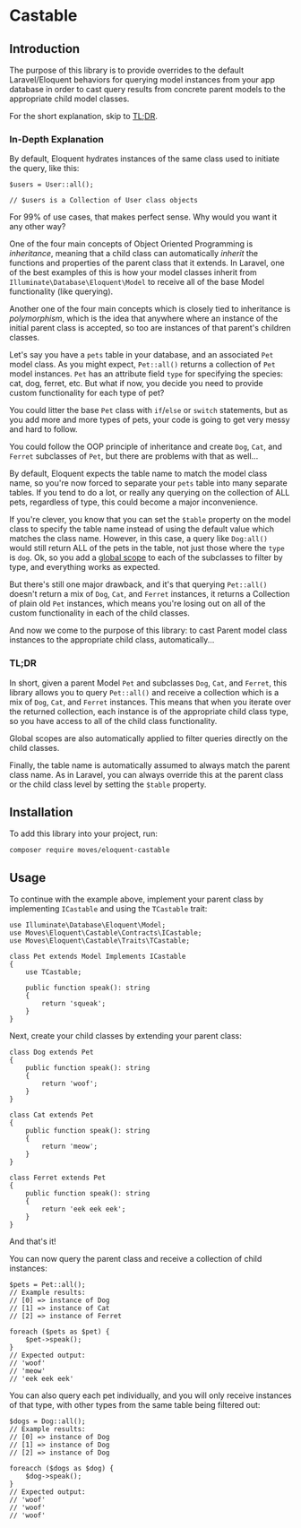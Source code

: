 # Castable
## Introduction
The purpose of this library is to provide overrides to the default Laravel/Eloquent behaviors for querying model
instances from your app database in order to cast query results from concrete parent models to the appropriate child
model classes.

For the short explanation, skip to [TL;DR](#tldr).

### In-Depth Explanation
By default, Eloquent hydrates instances of the same class used to initiate the query, like this:
```
$users = User::all();

// $users is a Collection of User class objects
```
For 99% of use cases, that makes perfect sense. Why would you want it any other way?

One of the four main concepts of Object Oriented Programming is *inheritance*, meaning that a child class can 
automatically *inherit* the functions and properties of the parent class that it extends. In Laravel, one of the best 
examples of this is how your model classes inherit from `Illuminate\Database\Eloquent\Model` to receive all of the base
Model functionality (like querying).

Another one of the four main concepts which is closely tied to inheritance is *polymorphism*, which is the idea that 
anywhere where an instance of the initial parent class is accepted, so too are instances of that parent's children 
classes.

Let's say you have a `pets` table in your database, and an associated `Pet` model class. As you might expect, 
`Pet::all()` returns a collection of `Pet` model instances. `Pet` has an attribute field `type` for specifying the
species: cat, dog, ferret, etc. But what if now, you decide you need to provide custom functionality for each type of
pet? 

You could litter the base `Pet` class with `if`/`else` or `switch` statements, but as you add more and more types
of pets, your code is going to get very messy and hard to follow. 

You could follow the OOP principle of inheritance and create `Dog`, `Cat`, and `Ferret` subclasses of `Pet`, but there 
are problems with that as well...

By default, Eloquent expects the table name to match the model class name, so you're
now forced to separate your `pets` table into many separate tables. If you tend to do a lot, or really any querying on
the collection of ALL pets, regardless of type, this could become a major inconvenience.

If you're clever, you know that you can set the `$table` property on the model class to specify the table name instead
of using the default value which matches the class name. However, in this case, a query like `Dog:all()` would still
return ALL of the pets in the table, not just those where the `type` is `dog`. Ok, so you add a
[global scope](https://laravel.com/docs/8.x/eloquent#global-scopes) to each of the subclasses to filter by type, and
everything works as expected.

But there's still one major drawback, and it's that querying `Pet::all()` doesn't return a mix of `Dog`, `Cat`, and
`Ferret` instances, it returns a Collection of plain old `Pet` instances, which means you're losing out on all of the
custom functionality in each of the child classes.

And now we come to the purpose of this library: to cast Parent model class instances to the appropriate child class,
automatically...

### TL;DR
In short, given a parent Model `Pet` and subclasses `Dog`, `Cat`, and `Ferret`, this library allows you to query 
`Pet::all()` and receive a collection which is a mix of `Dog`, `Cat`, and `Ferret` instances. This means that when 
you iterate over the returned collection, each instance is of the appropriate child class type, so you have access to 
all of the child class functionality.

Global scopes are also automatically applied to filter queries directly on the child classes.

Finally, the table name is automatically assumed to always match the parent class name. As in Laravel, you can always
override this at the parent class or the child class level by setting the `$table` property.

## Installation
To add this library into your project, run:
```
composer require moves/eloquent-castable
```

## Usage
To continue with the example above, implement your parent class by implementing `ICastable` and using the `TCastable`
trait:
```
use Illuminate\Database\Eloquent\Model;
use Moves\Eloquent\Castable\Contracts\ICastable;
use Moves\Eloquent\Castable\Traits\TCastable;

class Pet extends Model Implements ICastable
{
    use TCastable;
    
    public function speak(): string
    {
        return 'squeak';
    }
}
```

Next, create your child classes by extending your parent class:
```
class Dog extends Pet
{
    public function speak(): string
    {
        return 'woof';
    }
}
```
```
class Cat extends Pet
{
    public function speak(): string
    {
        return 'meow';
    }
}
```
```
class Ferret extends Pet
{    
    public function speak(): string
    {
        return 'eek eek eek';
    }
}
```

And that's it!

You can now query the parent class and receive a collection of child instances:
```
$pets = Pet::all();
// Example results:
// [0] => instance of Dog
// [1] => instance of Cat
// [2] => instance of Ferret

foreach ($pets as $pet) {
    $pet->speak();
}
// Expected output:
// 'woof'
// 'meow'
// 'eek eek eek'
```

You can also query each pet individually, and you will only receive instances of that type, with other types from the
same table being filtered out:
```
$dogs = Dog::all();
// Example results:
// [0] => instance of Dog
// [1] => instance of Dog
// [2] => instance of Dog

foreacch ($dogs as $dog) {
    $dog->speak();
}
// Expected output:
// 'woof'
// 'woof'
// 'woof'
```
